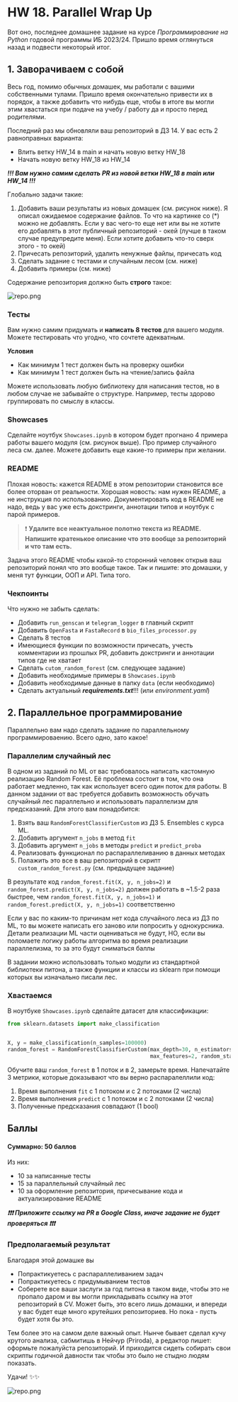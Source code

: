 # HW 18. Parallel Wrap Up

Вот оно, последнее домашнее задание на курсе *Программирование на Python* годовой программы ИБ 2023/24. Пришло время оглянуться назад и подвести некоторый итог. 

## 1. Заворачиваем с собой

Весь год, помимо обычных домашек, мы работали с вашими собственными тулами. Пришло время окончательно привести их в порядок, а также добавить что нибудь еще, чтобы в итоге вы могли этим хвастаться при подаче на учебу / работу да и просто перед родителями. 



Последний раз мы обновляли ваш репозиторий в ДЗ 14. У вас есть 2 равноправных варианта:
- Влить ветку HW_14 в main и начать новую ветку HW_18
- Начать новую ветку HW_18 из HW_14

***!!! Вам нужно самим сделать PR из новой ветки HW_18 в main или HW_14 !!!***

Глобально задачи такие:

1) Добавить ваши результаты из новых домашек (см. рисунок ниже). Я описал ожидаемое содержание файлов. То что на картинке со (*) можно не добавлять. Если у вас чего-то еще нет или вы не хотите его добавлять в этот публичный репозиторий - окей (лучше в таком случае предупредите меня). Если хотите добавить что-то сверх этого - то окей)
2) Причесать репозиторий, удалить ненужные файлы, причесать код
3) Сделать задание с тестами и случайным лесом (см. ниже)
4) Добавить примеры (см. ниже)

Содержание репозитория должно быть **строго** такое:




![repo.png](imgs/repo.svg)


### Тесты

Вам нужно самим придумать и **написать 8 тестов** для вашего модуля. Можете тестировать что угодно, что сочтете адекватным.  

**Условия**
 - Как минимум 1 тест должен быть на проверку ошибки
 - Как минимум 1 тест должен быть на чтение/запись файла

Можете использовать любую библиотеку для написания тестов, но в любом случае не забывайте о структуре. Например, тесты здорово группировать по смыслу в классы.

### Showcases

Сделайте ноутбук `Showcases.ipynb` в котором будет прогнано 4 примера работы вашего модуля (см. рисунок выше). Про пример случайного леса см. далее. Можете добавить еще какие-то примеры при желании. 

### README

Плохая новость: кажется README в этом репозитории становится все более оторван от реальности. Хорошая новость: нам нужен README, а не инструкция по использованию. Документировать код в README не надо, ведь у вас уже есть докстринги, аннотации типов и ноутбук с парой примеров. 

> ❗️ **Удалите все неактуальное полотно текста из README. Напишите кратенькое описание что это вообще за репозиторий и что там есть.** 

Задача этого README чтобы какой-то сторонний человек открыв ваш репозиторий понял что это вообще такое. Так и пишите: это домашки, у меня тут функции, ООП и API. Типа того.  



### Чекпоинты

 Что нужно не забыть сделать:
+ Добавить `run_genscan` и `telegram_logger` в главный скрипт
+ Добавить `OpenFasta` и `FastaRecord` в `bio_files_processor.py`
+ Сделать 8 тестов
+ Имеющиеся функции по возможности причесать, учесть комментарии из прошлых PR, добавить докстринги и аннотации типов где не хватает
+ Сделать `cutom_random_forest` (см. следующее задание)
+ Добавить необходимые примеры в `Showcases.ipynb`
+ Добавить необходимые данные в папку `data` (если необходимо)
+ Сделать актуальный ***requirements.txt***!!! (или *environment.yaml*)

## 2. Параллельное программирование

Параллельно вам надо сделать задание по параллельному программироваению. Всего одно, зато какое!

### Параллелим случайный лес

В одном из заданий по ML от вас требовалось написать кастомную реализацию Random Forest. Её проблема состоит в том, что она работает медленно, так как использует всего один поток для работы. В данном задании от вас требуется добавить возможность обучать случайный лес параллельно и использовать параллелизм для предсказаний. Для этого вам понадобится:

1. Взять ваш `RandomForestClassifierCustom` из ДЗ 5. Ensembles с курса ML.
2. Добавить аргумент `n_jobs` в метод `fit`
3. Добавить аргумент `n_jobs` в методы `predict` и `predict_proba`
4. Реализовать функционал по распараллеливанию в данных методах
5. Полажить это все в ваш репозиторий в скрипт `custom_random_forest.py` (см. предыдущее задание)


В результате код `random_forest.fit(X, y, n_jobs=2)` и `random_forest.predict(X, y, n_jobs=2)` должен работать в ~1.5-2 раза быстрее, чем `random_forest.fit(X, y, n_jobs=1)` и `random_forest.predict(X, y, n_jobs=1)` соответственно

Если у вас по каким-то причинам нет кода случайного леса из ДЗ по ML, то вы можете написать его заново или попросить у однокурсника. Детали реализации ML части оцениваться не будут, НО, если вы поломаете логику работы алгоритма во время реализации параллелизма, то за это будут сниматься баллы

В задании можно использовать только модули из стандартной библиотеки питона, а также функции и классы из sklearn при помощи которых вы изначально писали лес.

### Хвастаемся

В ноутбуке `Showcases.ipynb` сделайте датасет для классификации:

```python
from sklearn.datasets import make_classification


X, y = make_classification(n_samples=100000)
random_forest = RandomForestClassifierCustom(max_depth=30, n_estimators=10, 
                                             max_features=2, random_state=42)
```

Обучите ваш `random_forest` в 1 поток и в 2, замерьте время. Напечатайте 3 метрики, которые доказывают что вы верно распаралеллили код:
1. Время выполнения `fit` с 1 потоком и с 2 потоками (2 числа) 
2. Время выполнения `predict` с 1 потоком и с 2 потоками (2 числа)
3. Полученные предсказания совпадают (1 bool)

## **Баллы**

#### **Суммарно: 50 баллов**

Из них:
- 10 за написанные тесты
- 15 за параллельный случайный лес
- 10 за оформление репозитория, причесывание кода и актуализирование README

***❗️❗️❗️ Приложите ссылку на PR в Google Class, иначе задание не будет проверяться ❗️❗️❗️***

### **Предполагаемый результат**

Благодаря этой домашке вы
- Попрактикуетесь с распараллеливанием задач
- Попрактикуетесь с придумыванием тестов
- Соберете все ваши заслуги за год питона в таком виде, чтобы это не пропало даром и вы могли прикладывать ссылку на этот репозиторий в CV. Может быть, это всего лишь домашки, и впереди у вас будет еще много крутейших репозиториев. Но пока - пусть будет хотя бы это.

Тем более это на самом деле важный опыт. Нынче бывает сделал кучу крутого анализа, сабмитишь в Нейчур (Priroda), а редактор пишет: оформьте пожалуйста репозиторий. И приходится сидеть собирать свои скрипты годичной давности так чтобы это было не стыдно людям показать. 


Удачи! ✨✨

![repo.png](imgs/WhCh.png)
